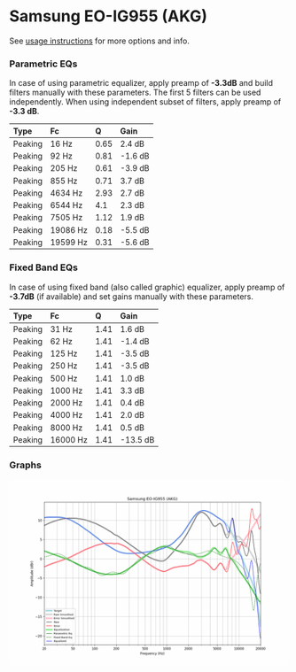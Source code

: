 # Samsung EO-IG955 (AKG)
See [usage instructions](https://github.com/jaakkopasanen/AutoEq#usage) for more options and info.

### Parametric EQs
In case of using parametric equalizer, apply preamp of **-3.3dB** and build filters manually
with these parameters. The first 5 filters can be used independently.
When using independent subset of filters, apply preamp of **-3.3 dB**.

| Type    | Fc       |    Q | Gain    |
|:--------|:---------|:-----|:--------|
| Peaking | 16 Hz    | 0.65 | 2.4 dB  |
| Peaking | 92 Hz    | 0.81 | -1.6 dB |
| Peaking | 205 Hz   | 0.61 | -3.9 dB |
| Peaking | 855 Hz   | 0.71 | 3.7 dB  |
| Peaking | 4634 Hz  | 2.93 | 2.7 dB  |
| Peaking | 6544 Hz  | 4.1  | 2.3 dB  |
| Peaking | 7505 Hz  | 1.12 | 1.9 dB  |
| Peaking | 19086 Hz | 0.18 | -5.5 dB |
| Peaking | 19599 Hz | 0.31 | -5.6 dB |

### Fixed Band EQs
In case of using fixed band (also called graphic) equalizer, apply preamp of **-3.7dB**
(if available) and set gains manually with these parameters.

| Type    | Fc       |    Q | Gain     |
|:--------|:---------|:-----|:---------|
| Peaking | 31 Hz    | 1.41 | 1.6 dB   |
| Peaking | 62 Hz    | 1.41 | -1.4 dB  |
| Peaking | 125 Hz   | 1.41 | -3.5 dB  |
| Peaking | 250 Hz   | 1.41 | -3.5 dB  |
| Peaking | 500 Hz   | 1.41 | 1.0 dB   |
| Peaking | 1000 Hz  | 1.41 | 3.3 dB   |
| Peaking | 2000 Hz  | 1.41 | 0.4 dB   |
| Peaking | 4000 Hz  | 1.41 | 2.0 dB   |
| Peaking | 8000 Hz  | 1.41 | 0.5 dB   |
| Peaking | 16000 Hz | 1.41 | -13.5 dB |

### Graphs
![](./Samsung%20EO-IG955%20(AKG).png)